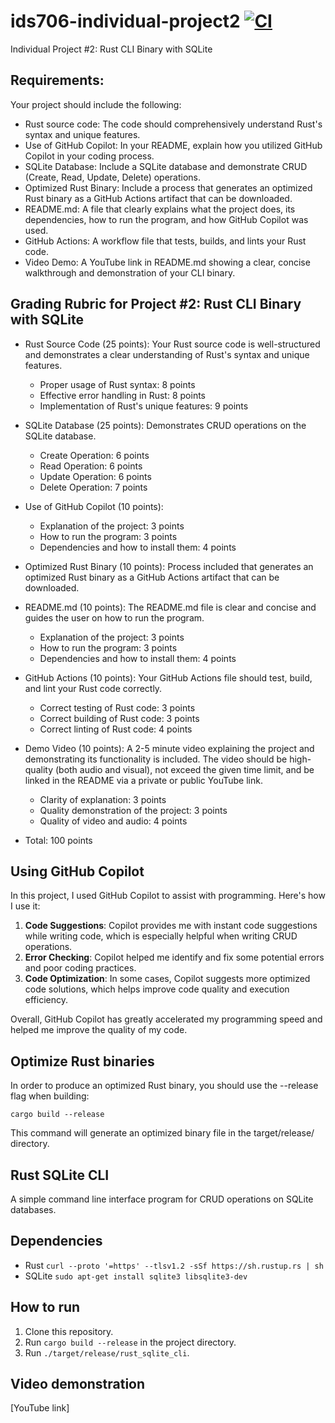 # ids706-individual-project2 [![CI](https://github.com/nogibjj/ids706-individual-project2/actions/workflows/ci.yml/badge.svg)](https://github.com/nogibjj/ids706-individual-project2/actions/workflows/ci.yml)


Individual Project #2: Rust CLI Binary with SQLite

## Requirements:

Your project should include the following:
- Rust source code: The code should comprehensively understand Rust's syntax and unique features.
- Use of GitHub Copilot: In your README, explain how you utilized GitHub Copilot in your coding process.
- SQLite Database: Include a SQLite database and demonstrate CRUD (Create, Read, Update, Delete) operations.
- Optimized Rust Binary: Include a process that generates an optimized Rust binary as a GitHub Actions artifact that can be downloaded.
- README.md: A file that clearly explains what the project does, its dependencies, how to run the program, and how GitHub Copilot was used.
- GitHub Actions: A workflow file that tests, builds, and lints your Rust code.
- Video Demo: A YouTube link in README.md showing a clear, concise walkthrough and demonstration of your CLI binary.

## Grading Rubric for Project #2: Rust CLI Binary with SQLite

- Rust Source Code (25 points): Your Rust source code is well-structured and demonstrates a clear understanding of Rust's syntax and unique features.

	-	Proper usage of Rust syntax: 8 points
	-	Effective error handling in Rust: 8 points
	-	Implementation of Rust's unique features: 9 points

- SQLite Database (25 points): Demonstrates CRUD operations on the SQLite database.
	-	Create Operation: 6 points
	-	Read Operation: 6 points
	-	Update Operation: 6 points
	-	Delete Operation: 7 points


- Use of GitHub Copilot (10 points):

    - Explanation of the project: 3 points
    - How to run the program: 3 points
    - Dependencies and how to install them: 4 points

- Optimized Rust Binary (10 points): Process included that generates an optimized Rust binary as a GitHub Actions artifact that can be downloaded.


- README.md (10 points): The README.md file is clear and concise and guides the user on how to run the program.
	-	Explanation of the project: 3 points
	-	How to run the program: 3 points
	-	Dependencies and how to install them: 4 points

- GitHub Actions (10 points): Your GitHub Actions file should test, build, and lint your Rust code correctly.
	-	Correct testing of Rust code: 3 points
	-	Correct building of Rust code: 3 points
	-	Correct linting of Rust code: 4 points

- Demo Video (10 points): A 2-5 minute video explaining the project and demonstrating its functionality is included. The video should be high-quality (both audio and visual), not exceed the given time limit, and be linked in the README via a private or public YouTube link.
	-	Clarity of explanation: 3 points
	-	Quality demonstration of the project: 3 points
	-	Quality of video and audio: 4 points

- Total: 100 points


## Using GitHub Copilot

In this project, I used GitHub Copilot to assist with programming. Here's how I use it:

1. **Code Suggestions**: Copilot provides me with instant code suggestions while writing code, which is especially helpful when writing CRUD operations.
2. **Error Checking**: Copilot helped me identify and fix some potential errors and poor coding practices.
3. **Code Optimization**: In some cases, Copilot suggests more optimized code solutions, which helps improve code quality and execution efficiency.

Overall, GitHub Copilot has greatly accelerated my programming speed and helped me improve the quality of my code.


## Optimize Rust binaries
In order to produce an optimized Rust binary, you should use the --release flag when building:

`cargo build --release`

This command will generate an optimized binary file in the target/release/ directory.


## Rust SQLite CLI

A simple command line interface program for CRUD operations on SQLite databases.

## Dependencies

- Rust
	`curl --proto '=https' --tlsv1.2 -sSf https://sh.rustup.rs | sh`
- SQLite
	`sudo apt-get install sqlite3 libsqlite3-dev`

## How to run

1. Clone this repository.
2. Run `cargo build --release` in the project directory.
3. Run `./target/release/rust_sqlite_cli`.

## Video demonstration

[YouTube link]